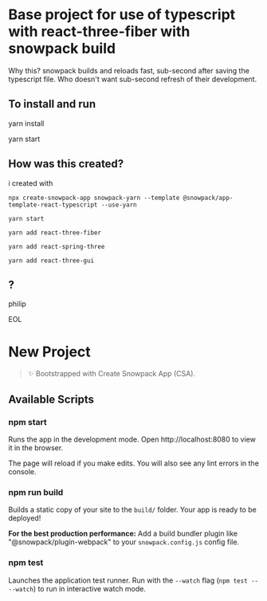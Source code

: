 
# Base project for use of typescript with react-three-fiber with snowpack build

Why this? snowpack builds and reloads fast, sub-second after saving the typescript file. Who doesn't want sub-second refresh of their development.
## To install and run

yarn install

yarn start

## How was this created?

i created with

```
npx create-snowpack-app snowpack-yarn --template @snowpack/app-template-react-typescript --use-yarn

yarn start

yarn add react-three-fiber

yarn add react-spring-three

yarn add react-three-gui
```

## ?

philip

EOL

# New Project

> ✨ Bootstrapped with Create Snowpack App (CSA).

## Available Scripts

### npm start

Runs the app in the development mode.
Open http://localhost:8080 to view it in the browser.

The page will reload if you make edits.
You will also see any lint errors in the console.

### npm run build

Builds a static copy of your site to the `build/` folder.
Your app is ready to be deployed!

**For the best production performance:** Add a build bundler plugin like "@snowpack/plugin-webpack" to your `snowpack.config.js` config file.

### npm test

Launches the application test runner.
Run with the `--watch` flag (`npm test -- --watch`) to run in interactive watch mode.
